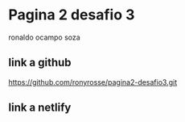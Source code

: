 # Pagina 2 desafio 3
ronaldo ocampo soza

## link a github

https://github.com/ronyrosse/pagina2-desafio3.git

## link a netlify

